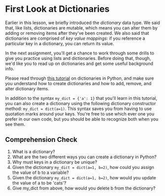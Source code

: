 [//]: <> (author: Benjamin White)
[//]: <> (type: 3pc)
[//]: <> (time: 30)

# First Look at Dictionaries

Earlier in this lesson, we briefly introduced the *dictionary* data type. We said that, like lists, dictionaries are mutable, which means you can alter them by adding or removing items after they've been created. We also said that dictionaries are comprised of *key value mappings*: if you reference a particular key in a dictionary, you can return its value.

In the next assignment, you'll get a chance to work through some drills to give you practice using lists and dictionaries. Before doing that, though, we'd like you to read up on dictionaries and get some useful background info.

Please read through [this tutorial](www.tutorialspoint.com/python/python_dictionary.htm) on dictionaries in Python, and make sure you understand how to create dictionaries and how to add, remove, and alter dictionary items. 

<note>In addition to the syntax `my_dict = {'a': 1}` that you'll learn in this tutorial, you can also create a dictionary using the following dictionary constructor method: `my_dict = dict(a=1)`. This syntax saves you from having to use quotation marks around your keys. You're free to use which ever one you prefer in our own code, but you should be able to recognize both when you see them.</note>

## Comprehension Check

1.  What is a dictionary?
2.  What are the two different ways you can create a dictionary in Python?
3.  Why must keys in a dictionary be unique?
4.  Given the dictionary `my_dict = dict(a=1, b=2)`, how could you assign the value of b to a variable?
5.  Given the dictionary `my_dict = dict(a=1, b=2)`, how would you update the value of a to be 'cats'?
6.  Give my_dict from above, how would you delete b from the dictionary?
